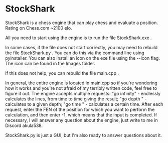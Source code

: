 # StockShark

StockShark is a chess engine that can play chess and evaluate a position. Rating on Chess.com ~2100 elo.

All you need to start using the engine is to run the file StockShark.exe .

In some cases, if the file does not start correctly, you may need to rebuild the file StockShark.py . You can do this via the command line using pyinstaller. You can also install an icon on the exe file using the --icon flag. The icon can be found in the Images folder.

If this does not help, you can rebuild the file main.cpp .

In general, the entire engine is located in main.cpp so if you're wondering how it works and you're not afraid of my terribly written code, feel free to figure it out. The engine accepts multiple requests: "go infinity" - endlessly calculates the lines, from time to time giving the result; "go depth <depth>" - calculates to a given depth; "go time <min time> <max time>" - calculates a certain time. After each request, enter the FEN of the position for which you want to perform the calculation, and then enter -1, which means that the input is completed. If necessary, I will answer any question about the engine, just write to me in Discord akula538.

StockShark.py is just a GUI, but I'm also ready to answer questions about it.
